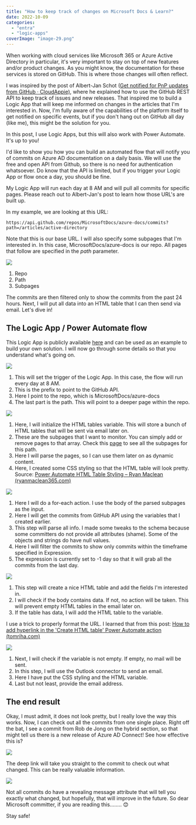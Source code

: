 ```yaml
---
title: "How to keep track of changes on Microsoft Docs & Learn?"
date: 2022-10-09
categories: 
  - "entra"
  - "logic-apps"
coverImage: "image-29.png"
---
```


When working with cloud services like Microsoft 365 or Azure Active Directory in particular, it's very important to stay on top of new features and/or product changes. As you might know, the documentation for these services is stored on GitHub. This is where those changes will often reflect.

I was inspired by the post of Albert-Jan Schot ([Get notified for PnP updates from GitHub · CloudAppie)](https://www.cloudappie.nl/notified-pnp-updates-github/), where he explained how to use the GitHub REST API to keep track of issues and new releases. That inspired me to build a Logic App that will keep me informed on changes in the articles that I'm interested in. Now, I'm fully aware of the capabilities of the platform itself to get notified on specific events, but if you don't hang out on GitHub all day (like me), this might be the solution for you.

In this post, I use Logic Apps, but this will also work with Power Automate. It's up to you!

I'd like to show you how you can build an automated flow that will notify you of commits on Azure AD documentation on a daily basis. We will use the free and open API from Github, so there is no need for authentication whatsoever. Do know that the API is limited, but if you trigger your Logic App or flow once a day, you should be fine.

My Logic App will run each day at 8 AM and will pull all commits for specific pages. Please reach out to Albert-Jan's post to learn how those URL's are built up.

In my example, we are looking at this URL:

```
https://api.github.com/repos/MicrosoftDocs/azure-docs/commits?path=/articles/active-directory
```

Note that this is our base URL. I will also specify some subpages that I'm interested in. In this case, MicrosoftDocs/azure-docs is our repo. All pages that follow are specified in the _path_ parameter.

![](/assets/images/image-24.png)

1. Repo
2. Path
3. Subpages

The commits are then filtered only to show the commits from the past 24 hours. Next, I will put all data into an HTML table that I can then send via email. Let's dive in!

## The Logic App / Power Automate flow

This Logic App is publicly available [here](https://github.com/BakkerJan/LogicApps/blob/main/NotifyOnDocsCommits.zip) and can be used as an example to build your own solution. I will now go through some details so that you understand what's going on.

![](/assets/images/image-22.png)

1. This will set the trigger of the Logic App. In this case, the flow will run every day at 8 AM.
2. This is the prefix to point to the GitHub API.
3. Here I point to the repo, which is MicrosoftDocs/azure-docs
4. The last part is the path. This will point to a deeper page within the repo.

![](/assets/images/image-23.png)

1. Here, I will initialize the HTML tables variable. This will store a bunch of HTML tables that will be sent via email later on.
2. These are the subpages that I want to monitor. You can simply add or remove pages to that array. Check this [page](https://github.com/MicrosoftDocs/azure-docs/tree/main/articles/active-directory) to see all the subpages for this path.
3. Here I will parse the pages, so I can use them later on as dynamic content.
4. Here, I created some CSS styling so that the HTML table will look pretty. Source: [Power Automate HTML Table Styling – Ryan Maclean (ryanmaclean365.com)](https://ryanmaclean365.com/2020/01/29/power-automate-html-table-styling/)

![](/assets/images/image-25.png)

1. Here I will do a for-each action. I use the body of the parsed subpages as the input.
2. Here I will get the commits from GitHub API using the variables that I created earlier.
3. This step will parse all info. I made some tweaks to the schema because some committers do not provide all attributes (shame). Some of the objects and strings do have null values.
4. Here I will filter the commits to show only commits within the timeframe specified in Expression.
5. The expression is currently set to -1 day so that it will grab all the commits from the last day.

![](/assets/images/image-26.png)

1. This step will create a nice HTML table and add the fields I'm interested in.
2. I will check if the body contains data. If not, no action will be taken. This will prevent empty HTML tables in the email later on.
3. If the table has data, I will add the HTML table to the variable.

I use a trick to properly format the URL. I learned that from this post: [How to add hyperlink in the 'Create HTML table' Power Automate action (tomriha.com)](https://tomriha.com/how-to-add-hyperlink-in-the-create-html-table-power-automate-action/)

![](/assets/images/image-27.png)

1. Next, I will check if the variable is not empty. If empty, no mail will be sent.
2. In this step, I will use the Outlook connector to send an email.
3. Here I have put the CSS styling and the HTML variable.
4. Last but not least, provide the email address.

## The end result

Okay, I must admit, it does not look pretty, but I really love the way this works. Now, I can check out all the commits from one single place. Right off the bat, I see a commit from Rob de Jong on the hybrid section, so that might tell us there is a new release of Azure AD Connect! See how effective this is?

![](/assets/images/image-28.png)

The deep link will take you straight to the commit to check out what changed. This can be really valuable information.

![](/assets/images/msedge_ceJMCgO0O6.png)

Not all commits do have a revealing message attribute that will tell you exactly what changed, but hopefully, that will improve in the future. So dear Microsoft committer, if you are reading this........ 😊

Stay safe!
